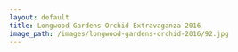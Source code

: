 ```yaml
---
layout: default
title: Longwood Gardens Orchid Extravaganza 2016
image_path: /images/longwood-gardens-orchid-2016/92.jpg
---
```

